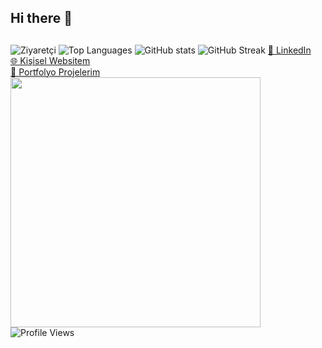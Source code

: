 ## Hi there 👋

<!--
**zeynepvera/zeynepvera** is a ✨ _special_ ✨ repository because its `README.md` (this file) appears on your GitHub profile.

Here are some ideas to get you started:

- 🔭 I’m currently working on ...
- 🌱 I’m currently learning ...
- 👯 I’m looking to collaborate on ...
- 🤔 I’m looking for help with ...
- 💬 Ask me about ...
- 📫 How to reach me: ...
- 😄 Pronouns: ...
- ⚡ Fun fact: ...



-->

## 

![Ziyaretçi](https://komarev.com/ghpvc/?username=zeynepvera&color=blue)
![Top Languages](https://github-readme-stats.vercel.app/api/top-langs/?username=zeynepvera&layout=compact&langs_count=6&theme=radical)
![GitHub stats](https://github-readme-stats.vercel.app/api?username=zeynepvera&show_icons=true&theme=radical)
![GitHub Streak](https://streak-stats.demolab.com/?user=zeynepvera&theme=radical)
[🔗 LinkedIn](https://www.linkedin.com/in/zeynepvera)  
[🌐 Kişisel Websitem](https://zeynepvera.dev)  
[📁 Portfolyo Projelerim](https://github.com/zeynepvera?tab=repositories)
<img src="https://media.giphy.com/media/L1R1tvI9svkIWwpVYr/giphy.gif" width="400"/>
![Profile Views](https://komarev.com/ghpvc/?username=zeynepvera&label=Profile%20views&color=0e75b6&style=flat)





